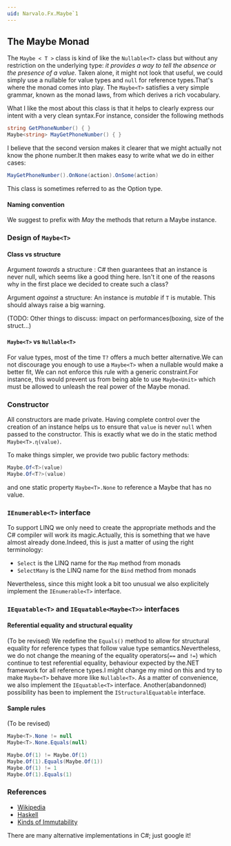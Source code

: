 ```yaml
---
uid: Narvalo.Fx.Maybe`1
---
```


## The Maybe Monad ##

The `Maybe < T >` class is kind of like the `Nullable<T>` class but without any
restriction on the underlying type: *it provides a way to tell the absence or
the presence of a value*. Taken alone, it might not look that useful, we could
simply use a nullable for value types and `null` for reference types.That's
where the monad comes into play. The `Maybe<T>` satisfies a very simple grammar,
known as the monad laws, from which derives a rich vocabulary.

What I like the most about this class is that it helps to clearly express our
intent with a very clean syntax.For instance, consider the following methods

```csharp
string GetPhoneNumber() { }
Maybe<string> MayGetPhoneNumber() { }
```

I believe that the second version makes it clearer that we might actually not
know the phone number.It then makes easy to write what we do in either cases:

```csharp
MayGetPhoneNumber().OnNone(action).OnSome(action)
```

This class is sometimes referred to as the Option type.

#### Naming convention
We suggest to prefix with _May_ the methods that return a Maybe instance.

### Design of `Maybe<T>` ###

#### Class vs structure
Argument _towards_ a structure : C# then guarantees that an instance is never
null, which seems like a good thing here. Isn't it one of the reasons why in the
first place we decided to create such a class?

Argument _against_ a structure: An instance is _mutable_ if `T` is mutable.
This should always raise a big warning.

(TODO: Other things to discuss: impact on performances(boxing, size of the struct...)

#### `Maybe<T>` vs `Nullable<T>`
For value types, most of the time `T?` offers a much better alternative.We can
not discourage you enough to use a `Maybe<T>` when a nullable would make a
better fit, We can not enforce this rule with a generic constraint.For instance,
this would prevent us from being able to use `Maybe<Unit>` which must be allowed
to unleash the real power of the Maybe monad.

### Constructor ###

All constructors are made private. Having complete control over the creation of
an instance helps us to ensure that `value` is never `null` when passed to the
constructor. This is exactly what we do in the static method
`Maybe<T>.η(value)`.

To make things simpler, we provide two public factory methods:

```csharp
Maybe.Of<T>(value)
Maybe.Of<T?>(value)
```

and one static property `Maybe<T>.None` to reference a Maybe that has no value.

### `IEnumerable<T>` interface ###

To support LINQ we only need to create the appropriate methods and the C#
compiler will work its magic.Actually, this is something that we have almost
already done.Indeed, this is just a matter of using the right terminology:
- `Select` is the LINQ name for the `Map` method from monads
- `SelectMany` is the LINQ name for the `Bind` method from monads

Nevertheless, since this might look a bit too unusual we also explicitely implement the
`IEnumerable<T>` interface.

### `IEquatable<T>` and `IEquatable<Maybe<T>>` interfaces ###

#### Referential equality and structural equality
(To be revised)
We redefine the `Equals()` method to allow for structural equality for reference types that
follow value type semantics.Nevertheless, we do not change the meaning of the equality
operators(`==` and `!=`) which continue to test referential equality, behaviour expected by
the.NET framework for all reference types.I might change my mind on this and try to make
`Maybe<T>` behave more like `Nullable<T>`. As a matter of convenience, we also
implement the `IEquatable<T>` interface. Another(abandonned) possibility has
been to implement the `IStructuralEquatable` interface.

#### Sample rules
(To be revised)
```csharp
Maybe<T>.None != null
Maybe<T>.None.Equals(null)

Maybe.Of(1) != Maybe.Of(1)
Maybe.Of(1).Equals(Maybe.Of(1))
Maybe.Of(1) != 1
Maybe.Of(1).Equals(1)
```

### References ###

- [Wikipedia](http://en.wikipedia.org/wiki/Monad_(functional_programming)#The_Maybe_monad)
- [Haskell](http://hackage.haskell.org/package/base-4.6.0.1/docs/Data-Maybe.html)
- [Kinds of Immutability](http://blogs.msdn.com/b/ericlippert/archive/2007/11/13/immutability-in-c-part-one-kinds-of-immutability.aspx)

There are many alternative implementations in C#; just google it!

